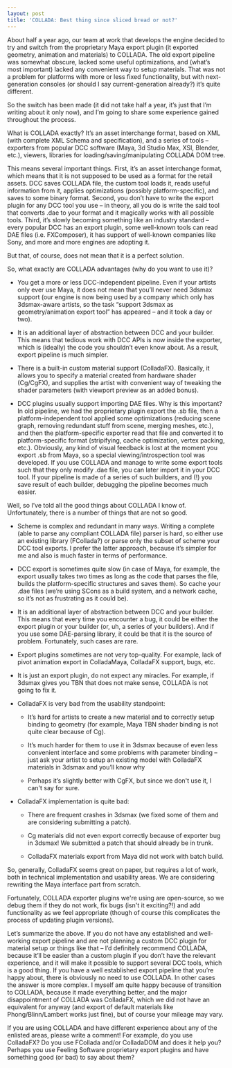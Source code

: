 ```yaml
---
layout: post
title: 'COLLADA: Best thing since sliced bread or not?'
---
```


About half a year ago, our team at work that develops the engine decided to try and switch from the proprietary Maya export plugin (it exported geometry, animation and materials) to COLLADA. The old export pipeline was somewhat obscure, lacked some useful optimizations, and (what’s most important) lacked any convenient way to setup materials. That was not a problem for platforms with more or less fixed functionality, but with next-generation consoles (or should I say current-generation already?) it’s quite different.

So the switch has been made (it did not take half a year, it’s just that I’m writing about it only now), and I’m going to share some experience gained throughout the process.

What is COLLADA exactly? It’s an asset interchange format, based on XML (with complete XML Schema and specification), and a series of tools – exporters from popular DCC software (Maya, 3d Studio Max, XSI, Blender, etc.), viewers, libraries for loading/saving/manipulating COLLADA DOM tree.

This means several important things. First, it’s an asset interchange format, which means that it is not supposed to be used as a format for the retail assets. DCC saves COLLADA file, the custom tool loads it, reads useful information from it, applies optimizations (possibly platform-specific), and saves to some binary format.  Second, you don’t have to write the export plugin for any DCC tool you use – in theory, all you do is write the said tool that converts .dae to your format and it magically works with all possible tools. Third, it’s slowly becoming something like an industry standard – every popular DCC has an export plugin, some well-known tools can read DAE files (i.e. FXComposer), it has support of well-known companies like Sony, and more and more engines are adopting it.

But that, of course, does not mean that it is a perfect solution.

So, what exactly are COLLADA advantages (why do you want to use it)?

* You get a more or less DCC-independent pipeline. Even if your artists only ever use Maya, it does not mean that you’ll never need 3dsmax support (our engine is now being used by a company which only has 3dsmax-aware artists, so the task “support 3dsmax as geometry/animation export tool” has appeared – and it took a day or two).

* It is an additional layer of abstraction between DCC and your builder. This means that tedious work with DCC APIs is now inside the exporter, which is (ideally) the code you shouldn’t even know about. As a result, export pipeline is much simpler.

* There is a built-in custom material support (ColladaFX). Basically, it allows you to specify a material created from hardware shader (Cg/CgFX), and supplies the artist with convenient way of tweaking the shader parameters (with viewport preview as an added bonus).

* DCC plugins usually support importing DAE files. Why is this important? In old pipeline, we had the proprietary plugin export the .sb file, then a platform-independent tool applied some optimizations (reducing scene graph, removing redundant stuff from scene, merging meshes, etc.), and then the platform-specific exporter read that file and converted it to platform-specific format (stripifying, cache optimization, vertex packing, etc.). Obviously, any kind of visual feedback is lost at the moment you export .sb from Maya, so a special viewing/introspection tool was developed. If you use COLLADA and manage to write some export tools such that they only modify .dae file, you can later import it in your DCC tool. If your pipeline is made of a series of such builders, and (!) you save result of each builder, debugging the pipeline becomes much easier.

Well, so I’ve told all the good things about COLLADA I know of. Unfortunately, there is a number of things that are not so good.

* Scheme is complex and redundant in many ways. Writing a complete (able to parse any compliant COLLADA file) parser is hard, so either use an existing library (FCollada?) or parse only the subset of scheme your DCC tool exports. I prefer the latter approach, because it’s simpler for me and also is much faster in terms of performance.

* DCC export is sometimes quite slow (in case of Maya, for example, the export usually takes two times as long as the code that parses the file, builds the platform-specific structures and saves them). So cache your .dae files (we’re using SCons as a build system, and a network cache, so it’s not as frustrating as it could be).

* It is an additional layer of abstraction between DCC and your builder. This means that every time you encounter a bug, it could be either the export plugin or your builder (or, uh, a series of your builders). And if you use some DAE-parsing library, it could be that it is the source of problem. Fortunately, such cases are rare.

* Export plugins sometimes are not very top-quality. For example, lack of pivot animation export in ColladaMaya, ColladaFX support, bugs, etc.

* It is just an export plugin, do not expect any miracles. For example, if 3dsmax gives you TBN that does not make sense, COLLADA is not going to fix it.

* ColladaFX is very bad from the usability standpoint:

  * It’s hard for artists to create a new material and to correctly setup binding to geometry (for example, Maya TBN shader binding is not quite clear because of Cg).

  * It’s much harder for them to use it in 3dsmax because of even less convenient interface and some problems with parameter binding – just ask your artist to setup an existing model with ColladaFX materials in 3dsmax and you’ll know why

  * Perhaps it’s slightly better with CgFX, but since we don't use it, I can't say for sure.

* ColladaFX implementation is quite bad:

  * There are frequent crashes in 3dsmax (we fixed some of them and are considering submitting a patch).

  * Cg materials did not even export correctly because of exporter bug in 3dsmax! We submitted a patch that should already be in trunk.

  * ColladaFX materials export from Maya did not work with batch build.

So, generally, ColladaFX seems great on paper, but requires a lot of work, both in technical implementation and usability areas. We are considering rewriting the Maya interface part from scratch.

Fortunately, COLLADA exporter plugins we're using are open-source, so we debug them if they do not work, fix bugs (isn't it exciting?!) and add functionality as we feel appropriate (though of course this complicates the process of updating plugin versions).

Let’s summarize the above. If you do not have any established and well-working export pipeline and are not planning a custom DCC plugin for material setup or things like that – I’d definitely recommend COLLADA, because it’ll be easier than a custom plugin if you don’t have the relevant experience, and it will make it possible to support several DCC tools, which is a good thing. If you have a well established export pipeline that you’re happy about, there is obviously no need to use COLLADA. In other cases the answer is more complex. I myself am quite happy because of transition to COLLADA, because it made everything better, and the major disappointment of COLLADA was ColladaFX, which we did not have an equivalent for anyway (and export of default materials like Phong/Blinn/Lambert works just fine), but of course your mileage may vary.

If you are using COLLADA and have different experience about any of the enlisted areas, please write a comment! For example, do you use ColladaFX? Do you use FCollada and/or ColladaDOM and does it help you? Perhaps you use Feeling Software proprietary export plugins and have something good (or bad) to say about them?
